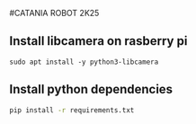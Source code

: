 #CATANIA ROBOT 2K25



## Install libcamera on rasberry pi
```
sudo apt install -y python3-libcamera
```

## Install python dependencies
```bash
pip install -r requirements.txt
```